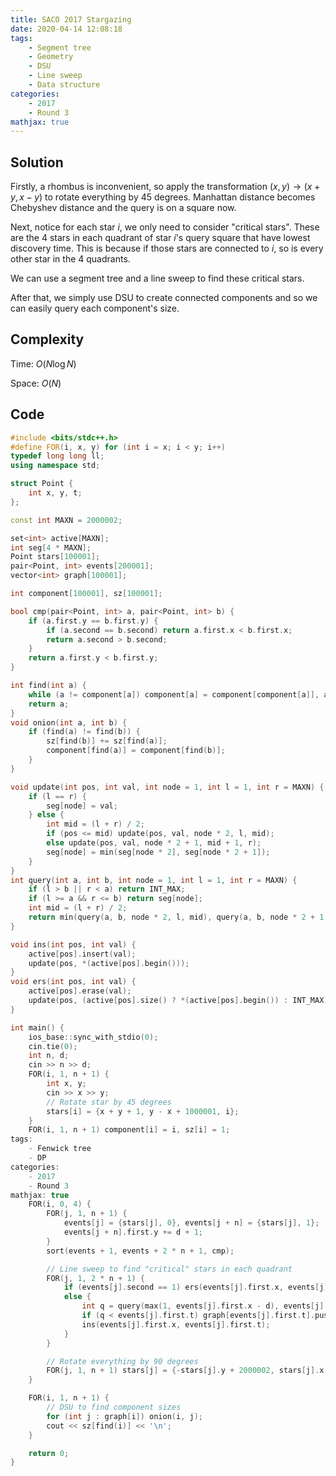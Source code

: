 ```yaml
---
title: SACO 2017 Stargazing
date: 2020-04-14 12:08:18
tags:
    - Segment tree
    - Geometry
    - DSU
    - Line sweep
    - Data structure
categories:
    - 2017
    - Round 3
mathjax: true
---
```


## Solution

<!-- more -->

Firstly, a rhombus is inconvenient, so apply the transformation $(x, y) \rightarrow (x + y, x - y)$ to rotate everything by 45 degrees. Manhattan distance becomes Chebyshev distance and the query is on a square now.

Next, notice for each star $i$, we only need to consider "critical stars". These are the 4 stars in each quadrant of star $i$'s query square that have lowest discovery time. This is because if those stars are connected to $i$, so is every other star in the 4 quadrants.

We can use a segment tree and a line sweep to find these critical stars.

After that, we simply use DSU to create connected components and so we can easily query each component's size.

## Complexity

Time: $O(N \log N)$

Space: $O(N)$

## Code

```cpp
#include <bits/stdc++.h>
#define FOR(i, x, y) for (int i = x; i < y; i++)
typedef long long ll;
using namespace std;

struct Point {
    int x, y, t;
};

const int MAXN = 2000002;

set<int> active[MAXN];
int seg[4 * MAXN];
Point stars[100001];
pair<Point, int> events[200001];
vector<int> graph[100001];

int component[100001], sz[100001];

bool cmp(pair<Point, int> a, pair<Point, int> b) {
    if (a.first.y == b.first.y) {
        if (a.second == b.second) return a.first.x < b.first.x;
        return a.second > b.second;
    }
    return a.first.y < b.first.y;
}

int find(int a) {
    while (a != component[a]) component[a] = component[component[a]], a = component[a];
    return a;
}
void onion(int a, int b) {
    if (find(a) != find(b)) {
        sz[find(b)] += sz[find(a)];
        component[find(a)] = component[find(b)];
    }
}

void update(int pos, int val, int node = 1, int l = 1, int r = MAXN) {
    if (l == r) {
        seg[node] = val;
    } else {
        int mid = (l + r) / 2;
        if (pos <= mid) update(pos, val, node * 2, l, mid);
        else update(pos, val, node * 2 + 1, mid + 1, r);
        seg[node] = min(seg[node * 2], seg[node * 2 + 1]);
    }
}
int query(int a, int b, int node = 1, int l = 1, int r = MAXN) {
    if (l > b || r < a) return INT_MAX;
    if (l >= a && r <= b) return seg[node];
    int mid = (l + r) / 2;
    return min(query(a, b, node * 2, l, mid), query(a, b, node * 2 + 1, mid + 1, r));
}

void ins(int pos, int val) {
    active[pos].insert(val);
    update(pos, *(active[pos].begin()));
}
void ers(int pos, int val) {
    active[pos].erase(val);
    update(pos, (active[pos].size() ? *(active[pos].begin()) : INT_MAX));
}

int main() {
    ios_base::sync_with_stdio(0);
    cin.tie(0);
    int n, d;
    cin >> n >> d;
    FOR(i, 1, n + 1) {
        int x, y;
        cin >> x >> y;
        // Rotate star by 45 degrees
        stars[i] = {x + y + 1, y - x + 1000001, i};
    }
    FOR(i, 1, n + 1) component[i] = i, sz[i] = 1;
tags:
    - Fenwick tree
    - DP
categories:
    - 2017
    - Round 3
mathjax: true
    FOR(i, 0, 4) {
        FOR(j, 1, n + 1) {
            events[j] = {stars[j], 0}, events[j + n] = {stars[j], 1};
            events[j + n].first.y += d + 1;
        }
        sort(events + 1, events + 2 * n + 1, cmp);

        // Line sweep to find "critical" stars in each quadrant
        FOR(j, 1, 2 * n + 1) {
            if (events[j].second == 1) ers(events[j].first.x, events[j].first.t);
            else {
                int q = query(max(1, events[j].first.x - d), events[j].first.x);
                if (q < events[j].first.t) graph[events[j].first.t].push_back(q);
                ins(events[j].first.x, events[j].first.t);
            }
        }

        // Rotate everything by 90 degrees
        FOR(j, 1, n + 1) stars[j] = {-stars[j].y + 2000002, stars[j].x, stars[j].t};
    }

    FOR(i, 1, n + 1) {
        // DSU to find component sizes
        for (int j : graph[i]) onion(i, j);
        cout << sz[find(i)] << '\n';
    }

    return 0;
}
```
